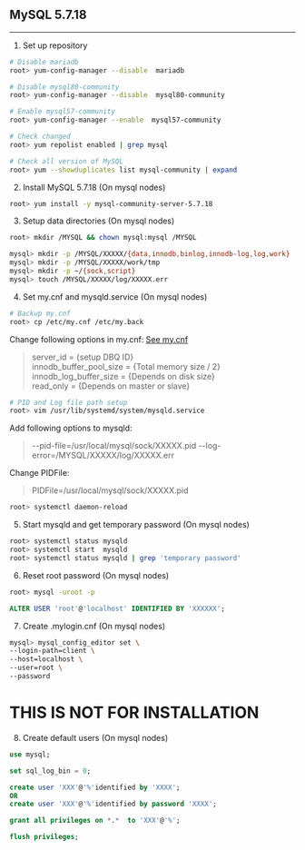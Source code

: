 ## MySQL 5.7.18  
- - - -  
1. Set up repository
```bash
# Disable mariadb
root> yum-config-manager --disable  mariadb

# Disable mysql80-community
root> yum-config-manager --disable  mysql80-community

# Enable mysql57-community
root> yum-config-manager --enable  mysql57-community

# Check changed
root> yum repolist enabled | grep mysql

# Check all version of MySQL
root> yum --showduplicates list mysql-community | expand
```


2. Install MySQL 5.7.18 (On mysql nodes)  
```bash
root> yum install -y mysql-community-server-5.7.18
```


3. Setup data directories (On mysql nodes)  
```bash
root> mkdir /MYSQL && chown mysql:mysql /MYSQL

mysql> mkdir -p /MYSQL/XXXXX/{data,innodb,binlog,innodb-log,log,work}
mysql> mkdir -p /MYSQL/XXXXX/work/tmp
mysql> mkdir -p ~/{sock,script}
mysql> touch /MYSQL/XXXXX/log/XXXXX.err
```

4. Set my.cnf and mysqld.service (On mysql nodes)  
```bash
# Backup my.cnf
root> cp /etc/my.cnf /etc/my.back
```
Change following options in my.cnf: [See my.cnf](./my.cnf)  
> server_id                 = {setup DBQ ID}  
> innodb_buffer_pool_size   = {Total memory size / 2}  
> innodb_log_buffer_size    = {Depends on disk size}  
> read_only                 = {Depends on master or slave}  



```bash
# PID and Log file path setup
root> vim /usr/lib/systemd/system/mysqld.service
```
Add following options to mysqld:  
> --pid-file=/usr/local/mysql/sock/XXXXX.pid --log-error=/MYSQL/XXXXX/log/XXXXX.err  


Change PIDFile:  
> PIDFile=/usr/local/mysql/sock/XXXXX.pid  


```bash
root> systemctl daemon-reload
```

5. Start mysqld and get temporary password   (On mysql nodes)  
```bash
root> systemctl status mysqld
root> systemctl start  mysqld
root> systemctl status mysqld | grep 'temporary password'
```

6. Reset root password   (On mysql nodes)  
```bash
root> mysql -uroot -p 
```
```sql
ALTER USER 'root'@'localhost' IDENTIFIED BY 'XXXXXX';
```

7. Create .mylogin.cnf   (On mysql nodes)  
```bash
mysql> mysql_config_editor set \
--login-path=client \
--host=localhost \
--user=root \
--password
```

# THIS IS NOT FOR INSTALLATION  
8. Create default users (On mysql nodes)  
```sql
use mysql;

set sql_log_bin = 0;

create user 'XXX'@'%'identified by 'XXXX';
OR
create user 'XXX'@'%'identified by password 'XXXX';

grant all privileges on *.*  to 'XXX'@'%';

flush privileges;
```
